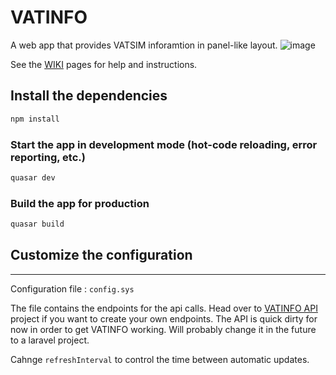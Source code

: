 # VATINFO

A web app that provides VATSIM inforamtion in panel-like layout.
![image](https://user-images.githubusercontent.com/1651764/185201536-26edd561-f583-4e4d-bf4d-26afeb35d0fa.png)


See the [WIKI](https://github.com/e4rthdog/vatinfo/wiki) pages for help and instructions.

## Install the dependencies

```bash
npm install
```

### Start the app in development mode (hot-code reloading, error reporting, etc.)

```bash
quasar dev
```

### Build the app for production

```bash
quasar build
```

## Customize the configuration

---

Configuration file : `config.sys`

The file contains the endpoints for the api calls.
Head over to [VATINFO API](https://github.com/e4rthdog/vatinfo-api) project if you want to create your own endpoints. The API is quick dirty for now in order to get VATINFO working. Will probably change it in the future to a laravel project.

Cahnge `refreshInterval` to control the time between automatic updates.
